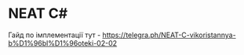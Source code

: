 # NEAT C#

Гайд по імплементації тут - https://telegra.ph/NEAT-C-vikoristannya-b%D1%96bl%D1%96oteki-02-02
